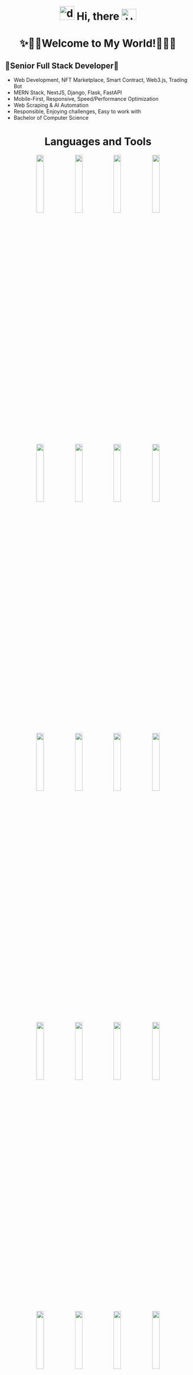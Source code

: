 # <div align="center"><img alt="dsmark" height="37px" width="40px" src="https://c.tenor.com/P7zWdgA3E2EAAAAi/spunchbob-the-g.gif"></img> Hi, there <img alt="Hola" height="30px" width="40px" src="https://emojipedia-us.s3.amazonaws.com/source/skype/289/ghost_1f47b.png"></img></div>

<h1 align="center">
  ✨🎉🎊Welcome to My World!🎊🎉✨
</h1>

## 💎Senior Full Stack Developer💎

- Web Development, NFT Marketplace, Smart Contract, Web3.js, Trading Bot
- MERN Stack, NextJS, Django, Flask, FastAPI
- Mobile-First, Responsive, Speed/Performance Optimization
- Web Scraping & AI Automation
- Responsible, Enjoying challenges, Easy to work with
- Bachelor of Computer Science

<div align="center">
<h1> Languages and Tools </h1>
<code><img width="20%" src="https://www.vectorlogo.zone/logos/w3_html5/w3_html5-ar21.svg"></code>
<code><img width="20%" src="https://www.vectorlogo.zone/logos/w3_css/w3_css-ar21.svg"></code>
<code><img width="20%" src="https://www.vectorlogo.zone/logos/javascript/javascript-ar21.svg"></code>
<code><img width="20%" src="https://www.vectorlogo.zone/logos/typescriptlang/typescriptlang-ar21.svg"></code>
<br />
<code><img width="20%" src="https://www.vectorlogo.zone/logos/reactjs/reactjs-ar21.svg"></code>
<code><img width="20%" src="https://www.vectorlogo.zone/logos/vuejs/vuejs-ar21.svg"></code>
<code><img width="20%" src="https://www.vectorlogo.zone/logos/angular/angular-ar21.svg"></code>
<code><img width="20%" src="https://www.vectorlogo.zone/logos/nuxtjs/nuxtjs-ar21.svg"></code>
<br />
<code><img width="20%" src="https://www.vectorlogo.zone/logos/nodejs/nodejs-ar21.svg"></code>
<code><img width="20%" src="https://www.vectorlogo.zone/logos/expressjs/expressjs-ar21.svg"></code>
<code><img width="20%" src="https://www.vectorlogo.zone/logos/npmjs/npmjs-ar21.svg"></code>
<code><img width="20%" src="https://www.vectorlogo.zone/logos/yarnpkg/yarnpkg-ar21.svg"></code>
<br />
<code><img width="20%" src="https://www.vectorlogo.zone/logos/mysql/mysql-ar21.svg"></code>
<code><img width="20%" src="https://www.vectorlogo.zone/logos/postgresql/postgresql-ar21.svg"></code>
<code><img width="20%" src="https://www.vectorlogo.zone/logos/mongodb/mongodb-ar21.svg"></code>
<code><img width="20%" src="https://www.vectorlogo.zone/logos/redis/redis-ar21.svg"></code>
<br />
<code><img width="20%" src="https://www.vectorlogo.zone/logos/ethereum/ethereum-ar21.svg"></code>
<code><img width="20%" src="https://www.vectorlogo.zone/logos/rust-lang/rust-lang-ar21.svg"></code>
<code><img width="20%" src="https://www.vectorlogo.zone/logos/anchoreio/anchoreio-ar21.svg"></code>
<code><img width="20%" src="https://www.vectorlogo.zone/logos/djangoproject/djangoproject-ar21.svg"></code>
<br />
<code><img width="20%" src="https://www.vectorlogo.zone/logos/git-scm/git-scm-ar21.svg"></code>
</div>

<hr />

